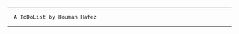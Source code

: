   ______________________________________
      A ToDoList by Houman Hafez
  ______________________________________

